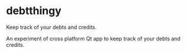 debtthingy
==========

Keep track of your debts and credits.

An experiment of cross platform Qt app to keep
track of your debts and credits.
